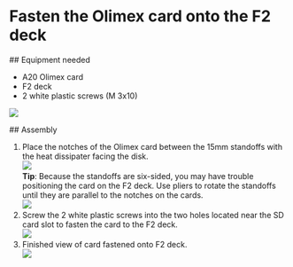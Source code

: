 # Fasten the Olimex card onto the F2 deck

## Equipment needed
- A20 Olimex card
- F2 deck
- 2 white plastic screws (M 3x10)

![](../assets/_MG_5268.JPG)  


 ## Assembly 
 
1. Place the notches of the Olimex card between the 15mm standoffs with the heat dissipater facing the disk.    
    ![](../assets/_MG_5270.JPG)  
**Tip**: Because the standoffs are six-sided, you may have trouble positioning the card on the F2 deck. Use pliers to rotate the standoffs until they are parallel to the notches on the cards.    
    ![](../assets/_MG_5269.JPG)  
2. Screw the 2 white plastic screws into the two holes located near the SD card slot to fasten the card to the F2 deck.    
    ![](../assets/_MG_5272.JPG)  
3. Finished view of card fastened onto F2 deck.     
    ![](../assets/_MG_5274.JPG)  

